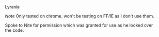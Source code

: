 Lyrania

*Note* Only tested on chrome, won't be testing on FF/IE as I don't use them.

Spoke to Nite for permission which was granted for use as he looked over the code.